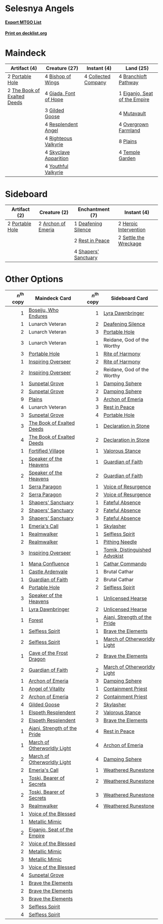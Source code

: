 # Selesnya Angels

#### [Export MTGO List](../collection/Selesnya%20Angels/Selesnya%20Angels.txt)
#### [Print on decklist.org](http://decklist.org/?deckmain=4%09Bishop%20of%20Wings%0A4%09Branchloft%20Pathway%0A4%09Collected%20Company%0A1%09Eiganjo,%20Seat%20of%20the%20Empire%0A4%09Giada,%20Font%20of%20Hope%0A3%09Gilded%20Goose%0A4%09Mutavault%0A4%09Overgrown%20Farmland%0A8%09Plains%0A2%09Portable%20Hole%0A4%09Resplendent%20Angel%0A4%09Righteous%20Valkyrie%0A4%09Skyclave%20Apparition%0A4%09Temple%20Garden%0A2%09The%20Book%20of%20Exalted%20Deeds%0A4%09Youthful%20Valkyrie&deckside=2%09Archon%20of%20Emeria%0A1%09Deafening%20Silence%0A2%09Heroic%20Intervention%0A2%09Portable%20Hole%0A2%09Rest%20in%20Peace%0A2%09Settle%20the%20Wreckage%0A4%09Shapers'%20Sanctuary)
# Maindeck

|                                             Artifact (4)                                             |                                         Creature (27)                                          |                                         Instant (4)                                          |                                               Land (25)                                                |
|------------------------------------------------------------------------------------------------------|------------------------------------------------------------------------------------------------|----------------------------------------------------------------------------------------------|--------------------------------------------------------------------------------------------------------|
|2 [Portable Hole](http://gatherer.wizards.com/Pages/Card/Details.aspx?multiverseid=527320)            |4 [Bishop of Wings](http://gatherer.wizards.com/Pages/Card/Details.aspx?multiverseid=466762)    |4 [Collected Company](http://gatherer.wizards.com/Pages/Card/Details.aspx?multiverseid=394519)|4 [Branchloft Pathway](http://gatherer.wizards.com/Pages/Card/Details.aspx?multiverseid=491909)         |
|2 [The Book of Exalted Deeds](http://gatherer.wizards.com/Pages/Card/Details.aspx?multiverseid=527291)|4 [Giada, Font of Hope](http://gatherer.wizards.com/Pages/Card/Details.aspx?multiverseid=555215)|                                                                                              |1 [Eiganjo, Seat of the Empire](http://gatherer.wizards.com/Pages/Card/Details.aspx?multiverseid=548581)|
|                                                                                                      |3 [Gilded Goose](http://gatherer.wizards.com/Pages/Card/Details.aspx?multiverseid=473122)       |                                                                                              |4 [Mutavault](http://gatherer.wizards.com/Pages/Card/Details.aspx?multiverseid=370733)                  |
|                                                                                                      |4 [Resplendent Angel](http://gatherer.wizards.com/Pages/Card/Details.aspx?multiverseid=447170)  |                                                                                              |4 [Overgrown Farmland](http://gatherer.wizards.com/Pages/Card/Details.aspx?multiverseid=535064)         |
|                                                                                                      |4 [Righteous Valkyrie](http://gatherer.wizards.com/Pages/Card/Details.aspx?multiverseid=503630) |                                                                                              |8 [Plains](http://gatherer.wizards.com/Pages/Card/Details.aspx?multiverseid=439856)                     |
|                                                                                                      |4 [Skyclave Apparition](http://gatherer.wizards.com/Pages/Card/Details.aspx?multiverseid=495603)|                                                                                              |4 [Temple Garden](http://gatherer.wizards.com/Pages/Card/Details.aspx?multiverseid=405112)              |
|                                                                                                      |4 [Youthful Valkyrie](http://gatherer.wizards.com/Pages/Card/Details.aspx?multiverseid=506924)  |                                                                                              |                                                                                                        |


# Sideboard

|                                       Artifact (2)                                       |                                        Creature (2)                                         |                                        Enchantment (7)                                        |                                          Instant (4)                                           |
|------------------------------------------------------------------------------------------|---------------------------------------------------------------------------------------------|-----------------------------------------------------------------------------------------------|------------------------------------------------------------------------------------------------|
|2 [Portable Hole](http://gatherer.wizards.com/Pages/Card/Details.aspx?multiverseid=527320)|2 [Archon of Emeria](http://gatherer.wizards.com/Pages/Card/Details.aspx?multiverseid=495594)|1 [Deafening Silence](http://gatherer.wizards.com/Pages/Card/Details.aspx?multiverseid=472972) |2 [Heroic Intervention](http://gatherer.wizards.com/Pages/Card/Details.aspx?multiverseid=423776)|
|                                                                                          |                                                                                             |2 [Rest in Peace](http://gatherer.wizards.com/Pages/Card/Details.aspx?multiverseid=442021)     |2 [Settle the Wreckage](http://gatherer.wizards.com/Pages/Card/Details.aspx?multiverseid=435186)|
|                                                                                          |                                                                                             |4 [Shapers' Sanctuary](http://gatherer.wizards.com/Pages/Card/Details.aspx?multiverseid=435362)|                                                                                                |


# Other Options

|*n*<sup>th</sup> copy|                                             Maindeck Card                                             |*n*<sup>th</sup> copy|                                             Sideboard Card                                             |
|--------------------:|-------------------------------------------------------------------------------------------------------|--------------------:|--------------------------------------------------------------------------------------------------------|
|                    1|[Boseiju, Who Endures](http://gatherer.wizards.com/Pages/Card/Details.aspx?multiverseid=548579)        |                    1|[Lyra Dawnbringer](http://gatherer.wizards.com/Pages/Card/Details.aspx?multiverseid=442914)             |
|                    1|Lunarch Veteran                                                                                        |                    2|[Deafening Silence](http://gatherer.wizards.com/Pages/Card/Details.aspx?multiverseid=472972)            |
|                    2|Lunarch Veteran                                                                                        |                    3|[Portable Hole](http://gatherer.wizards.com/Pages/Card/Details.aspx?multiverseid=527320)                |
|                    3|Lunarch Veteran                                                                                        |                    1|Reidane, God of the Worthy                                                                              |
|                    3|[Portable Hole](http://gatherer.wizards.com/Pages/Card/Details.aspx?multiverseid=527320)               |                    1|[Rite of Harmony](http://gatherer.wizards.com/Pages/Card/Details.aspx?multiverseid=535032)              |
|                    1|[Inspiring Overseer](http://gatherer.wizards.com/Pages/Card/Details.aspx?multiverseid=555219)          |                    2|[Rite of Harmony](http://gatherer.wizards.com/Pages/Card/Details.aspx?multiverseid=535032)              |
|                    2|[Inspiring Overseer](http://gatherer.wizards.com/Pages/Card/Details.aspx?multiverseid=555219)          |                    2|Reidane, God of the Worthy                                                                              |
|                    1|[Sunpetal Grove](http://gatherer.wizards.com/Pages/Card/Details.aspx?multiverseid=420946)              |                    1|[Damping Sphere](http://gatherer.wizards.com/Pages/Card/Details.aspx?multiverseid=443101)               |
|                    2|[Sunpetal Grove](http://gatherer.wizards.com/Pages/Card/Details.aspx?multiverseid=420946)              |                    2|[Damping Sphere](http://gatherer.wizards.com/Pages/Card/Details.aspx?multiverseid=443101)               |
|                    9|[Plains](http://gatherer.wizards.com/Pages/Card/Details.aspx?multiverseid=439856)                      |                    3|[Archon of Emeria](http://gatherer.wizards.com/Pages/Card/Details.aspx?multiverseid=495594)             |
|                    4|Lunarch Veteran                                                                                        |                    3|[Rest in Peace](http://gatherer.wizards.com/Pages/Card/Details.aspx?multiverseid=442021)                |
|                    3|[Sunpetal Grove](http://gatherer.wizards.com/Pages/Card/Details.aspx?multiverseid=420946)              |                    4|[Portable Hole](http://gatherer.wizards.com/Pages/Card/Details.aspx?multiverseid=527320)                |
|                    3|[The Book of Exalted Deeds](http://gatherer.wizards.com/Pages/Card/Details.aspx?multiverseid=527291)   |                    1|[Declaration in Stone](http://gatherer.wizards.com/Pages/Card/Details.aspx?multiverseid=409750)         |
|                    4|[The Book of Exalted Deeds](http://gatherer.wizards.com/Pages/Card/Details.aspx?multiverseid=527291)   |                    2|[Declaration in Stone](http://gatherer.wizards.com/Pages/Card/Details.aspx?multiverseid=409750)         |
|                    1|[Fortified Village](http://gatherer.wizards.com/Pages/Card/Details.aspx?multiverseid=410042)           |                    1|[Valorous Stance](http://gatherer.wizards.com/Pages/Card/Details.aspx?multiverseid=391950)              |
|                    1|[Speaker of the Heavens](http://gatherer.wizards.com/Pages/Card/Details.aspx?multiverseid=488246)      |                    1|[Guardian of Faith](http://gatherer.wizards.com/Pages/Card/Details.aspx?multiverseid=527305)            |
|                    2|[Speaker of the Heavens](http://gatherer.wizards.com/Pages/Card/Details.aspx?multiverseid=488246)      |                    2|[Guardian of Faith](http://gatherer.wizards.com/Pages/Card/Details.aspx?multiverseid=527305)            |
|                    1|[Serra Paragon](http://gatherer.wizards.com/Pages/Card/Details.aspx?multiverseid=574512)               |                    1|[Voice of Resurgence](http://gatherer.wizards.com/Pages/Card/Details.aspx?multiverseid=368951)          |
|                    2|[Serra Paragon](http://gatherer.wizards.com/Pages/Card/Details.aspx?multiverseid=574512)               |                    2|[Voice of Resurgence](http://gatherer.wizards.com/Pages/Card/Details.aspx?multiverseid=368951)          |
|                    1|[Shapers' Sanctuary](http://gatherer.wizards.com/Pages/Card/Details.aspx?multiverseid=435362)          |                    1|[Fateful Absence](http://gatherer.wizards.com/Pages/Card/Details.aspx?multiverseid=534774)              |
|                    2|[Shapers' Sanctuary](http://gatherer.wizards.com/Pages/Card/Details.aspx?multiverseid=435362)          |                    2|[Fateful Absence](http://gatherer.wizards.com/Pages/Card/Details.aspx?multiverseid=534774)              |
|                    3|[Shapers' Sanctuary](http://gatherer.wizards.com/Pages/Card/Details.aspx?multiverseid=435362)          |                    3|[Fateful Absence](http://gatherer.wizards.com/Pages/Card/Details.aspx?multiverseid=534774)              |
|                    1|[Emeria's Call](http://gatherer.wizards.com/Pages/Card/Details.aspx?multiverseid=491633)               |                    1|[Skylasher](http://gatherer.wizards.com/Pages/Card/Details.aspx?multiverseid=369083)                    |
|                    1|[Realmwalker](http://gatherer.wizards.com/Pages/Card/Details.aspx?multiverseid=503804)                 |                    1|[Selfless Spirit](http://gatherer.wizards.com/Pages/Card/Details.aspx?multiverseid=414332)              |
|                    2|[Realmwalker](http://gatherer.wizards.com/Pages/Card/Details.aspx?multiverseid=503804)                 |                    1|[Pithing Needle](http://gatherer.wizards.com/Pages/Card/Details.aspx?multiverseid=129526)               |
|                    3|[Inspiring Overseer](http://gatherer.wizards.com/Pages/Card/Details.aspx?multiverseid=555219)          |                    1|[Tomik, Distinguished Advokist](http://gatherer.wizards.com/Pages/Card/Details.aspx?multiverseid=460961)|
|                    1|[Mana Confluence](http://gatherer.wizards.com/Pages/Card/Details.aspx?multiverseid=409573)             |                    1|[Cathar Commando](http://gatherer.wizards.com/Pages/Card/Details.aspx?multiverseid=534764)              |
|                    1|[Castle Ardenvale](http://gatherer.wizards.com/Pages/Card/Details.aspx?multiverseid=473200)            |                    1|Brutal Cathar                                                                                           |
|                    1|[Guardian of Faith](http://gatherer.wizards.com/Pages/Card/Details.aspx?multiverseid=527305)           |                    2|Brutal Cathar                                                                                           |
|                    4|[Portable Hole](http://gatherer.wizards.com/Pages/Card/Details.aspx?multiverseid=527320)               |                    2|[Selfless Spirit](http://gatherer.wizards.com/Pages/Card/Details.aspx?multiverseid=414332)              |
|                    3|[Speaker of the Heavens](http://gatherer.wizards.com/Pages/Card/Details.aspx?multiverseid=488246)      |                    1|[Unlicensed Hearse](http://gatherer.wizards.com/Pages/Card/Details.aspx?multiverseid=555447)            |
|                    1|[Lyra Dawnbringer](http://gatherer.wizards.com/Pages/Card/Details.aspx?multiverseid=442914)            |                    2|[Unlicensed Hearse](http://gatherer.wizards.com/Pages/Card/Details.aspx?multiverseid=555447)            |
|                    1|[Forest](http://gatherer.wizards.com/Pages/Card/Details.aspx?multiverseid=439860)                      |                    1|[Ajani, Strength of the Pride](http://gatherer.wizards.com/Pages/Card/Details.aspx?multiverseid=466756) |
|                    1|[Selfless Spirit](http://gatherer.wizards.com/Pages/Card/Details.aspx?multiverseid=414332)             |                    1|[Brave the Elements](http://gatherer.wizards.com/Pages/Card/Details.aspx?multiverseid=389450)           |
|                    2|[Selfless Spirit](http://gatherer.wizards.com/Pages/Card/Details.aspx?multiverseid=414332)             |                    1|[March of Otherworldly Light](http://gatherer.wizards.com/Pages/Card/Details.aspx?multiverseid=548321)  |
|                    1|[Cave of the Frost Dragon](http://gatherer.wizards.com/Pages/Card/Details.aspx?multiverseid=527540)    |                    2|[Brave the Elements](http://gatherer.wizards.com/Pages/Card/Details.aspx?multiverseid=389450)           |
|                    2|[Guardian of Faith](http://gatherer.wizards.com/Pages/Card/Details.aspx?multiverseid=527305)           |                    2|[March of Otherworldly Light](http://gatherer.wizards.com/Pages/Card/Details.aspx?multiverseid=548321)  |
|                    1|[Archon of Emeria](http://gatherer.wizards.com/Pages/Card/Details.aspx?multiverseid=495594)            |                    3|[Damping Sphere](http://gatherer.wizards.com/Pages/Card/Details.aspx?multiverseid=443101)               |
|                    1|[Angel of Vitality](http://gatherer.wizards.com/Pages/Card/Details.aspx?multiverseid=466758)           |                    1|[Containment Priest](http://gatherer.wizards.com/Pages/Card/Details.aspx?multiverseid=389470)           |
|                    2|[Archon of Emeria](http://gatherer.wizards.com/Pages/Card/Details.aspx?multiverseid=495594)            |                    2|[Containment Priest](http://gatherer.wizards.com/Pages/Card/Details.aspx?multiverseid=389470)           |
|                    4|[Gilded Goose](http://gatherer.wizards.com/Pages/Card/Details.aspx?multiverseid=473122)                |                    2|[Skylasher](http://gatherer.wizards.com/Pages/Card/Details.aspx?multiverseid=369083)                    |
|                    1|[Elspeth Resplendent](http://gatherer.wizards.com/Pages/Card/Details.aspx?multiverseid=555212)         |                    2|[Valorous Stance](http://gatherer.wizards.com/Pages/Card/Details.aspx?multiverseid=391950)              |
|                    2|[Elspeth Resplendent](http://gatherer.wizards.com/Pages/Card/Details.aspx?multiverseid=555212)         |                    3|[Brave the Elements](http://gatherer.wizards.com/Pages/Card/Details.aspx?multiverseid=389450)           |
|                    1|[Ajani, Strength of the Pride](http://gatherer.wizards.com/Pages/Card/Details.aspx?multiverseid=466756)|                    4|[Rest in Peace](http://gatherer.wizards.com/Pages/Card/Details.aspx?multiverseid=442021)                |
|                    1|[March of Otherworldly Light](http://gatherer.wizards.com/Pages/Card/Details.aspx?multiverseid=548321) |                    4|[Archon of Emeria](http://gatherer.wizards.com/Pages/Card/Details.aspx?multiverseid=495594)             |
|                    2|[March of Otherworldly Light](http://gatherer.wizards.com/Pages/Card/Details.aspx?multiverseid=548321) |                    4|[Damping Sphere](http://gatherer.wizards.com/Pages/Card/Details.aspx?multiverseid=443101)               |
|                    2|[Emeria's Call](http://gatherer.wizards.com/Pages/Card/Details.aspx?multiverseid=491633)               |                    1|[Weathered Runestone](http://gatherer.wizards.com/Pages/Card/Details.aspx?multiverseid=503863)          |
|                    1|[Toski, Bearer of Secrets](http://gatherer.wizards.com/Pages/Card/Details.aspx?multiverseid=503813)    |                    2|[Weathered Runestone](http://gatherer.wizards.com/Pages/Card/Details.aspx?multiverseid=503863)          |
|                    2|[Toski, Bearer of Secrets](http://gatherer.wizards.com/Pages/Card/Details.aspx?multiverseid=503813)    |                    3|[Weathered Runestone](http://gatherer.wizards.com/Pages/Card/Details.aspx?multiverseid=503863)          |
|                    3|[Realmwalker](http://gatherer.wizards.com/Pages/Card/Details.aspx?multiverseid=503804)                 |                    4|[Weathered Runestone](http://gatherer.wizards.com/Pages/Card/Details.aspx?multiverseid=503863)          |
|                    1|[Voice of the Blessed](http://gatherer.wizards.com/Pages/Card/Details.aspx?multiverseid=540879)        |                     |                                                                                                        |
|                    1|[Metallic Mimic](http://gatherer.wizards.com/Pages/Card/Details.aspx?multiverseid=423831)              |                     |                                                                                                        |
|                    2|[Eiganjo, Seat of the Empire](http://gatherer.wizards.com/Pages/Card/Details.aspx?multiverseid=548581) |                     |                                                                                                        |
|                    2|[Voice of the Blessed](http://gatherer.wizards.com/Pages/Card/Details.aspx?multiverseid=540879)        |                     |                                                                                                        |
|                    2|[Metallic Mimic](http://gatherer.wizards.com/Pages/Card/Details.aspx?multiverseid=423831)              |                     |                                                                                                        |
|                    3|[Metallic Mimic](http://gatherer.wizards.com/Pages/Card/Details.aspx?multiverseid=423831)              |                     |                                                                                                        |
|                    3|[Voice of the Blessed](http://gatherer.wizards.com/Pages/Card/Details.aspx?multiverseid=540879)        |                     |                                                                                                        |
|                    4|[Sunpetal Grove](http://gatherer.wizards.com/Pages/Card/Details.aspx?multiverseid=420946)              |                     |                                                                                                        |
|                    1|[Brave the Elements](http://gatherer.wizards.com/Pages/Card/Details.aspx?multiverseid=389450)          |                     |                                                                                                        |
|                    2|[Brave the Elements](http://gatherer.wizards.com/Pages/Card/Details.aspx?multiverseid=389450)          |                     |                                                                                                        |
|                    3|[Brave the Elements](http://gatherer.wizards.com/Pages/Card/Details.aspx?multiverseid=389450)          |                     |                                                                                                        |
|                    3|[Selfless Spirit](http://gatherer.wizards.com/Pages/Card/Details.aspx?multiverseid=414332)             |                     |                                                                                                        |
|                    4|[Selfless Spirit](http://gatherer.wizards.com/Pages/Card/Details.aspx?multiverseid=414332)             |                     |                                                                                                        |

